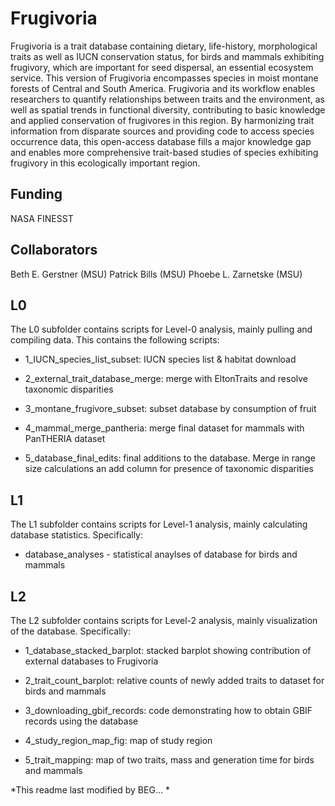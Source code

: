 # Frugivoria
Frugivoria is a trait database containing dietary, life-history, morphological traits as well as IUCN conservation status, for birds and mammals exhibiting frugivory, which are important for seed dispersal, an essential ecosystem service. This version of Frugivoria encompasses species in moist montane forests of Central and South America. Frugivoria and its workflow enables researchers to quantify relationships between traits and the environment, as well as spatial trends in functional diversity, contributing to basic knowledge and applied conservation of frugivores in this region. By harmonizing trait information from disparate sources and providing code to access species occurrence data, this open-access database fills a major knowledge gap and enables more comprehensive trait-based studies of species exhibiting frugivory in this ecologically important region.


## Funding
NASA FINESST

## Collaborators
Beth E. Gerstner (MSU)
Patrick Bills (MSU)
Phoebe L. Zarnetske (MSU)

## L0

The L0 subfolder contains scripts for Level-0 analysis, mainly pulling and compiling data. This contains the following scripts: 

- 1_IUCN_species_list_subset: IUCN species list & habitat download

- 2_external_trait_database_merge: merge with EltonTraits and resolve taxonomic disparities

- 3_montane_frugivore_subset: subset database by consumption of fruit

- 4_mammal_merge_pantheria: merge final dataset for mammals with PanTHERIA dataset

- 5_database_final_edits: final additions to the database. Merge in range size calculations an add column for presence of taxonomic disparities

## L1
The L1 subfolder contains scripts for Level-1 analysis, mainly calculating database statistics. Specifically:
- database_analyses - statistical anaylses of database for birds and mammals

## L2
The L2 subfolder contains scripts for Level-2 analysis, mainly visualization of the database. Specifically:

- 1_database_stacked_barplot: stacked barplot showing contribution of external databases to Frugivoria

- 2_trait_count_barplot: relative counts of newly added traits to dataset for birds and mammals

- 3_downloading_gbif_records: code demonstrating how to obtain GBIF records using the database

- 4_study_region_map_fig: map of study region

- 5_trait_mapping: map of two traits, mass and generation time for birds and mammals













*This readme last modified by BEG... *
